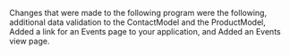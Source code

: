 Changes that were made to the following program were the following, additional data validation to the ContactModel and the ProductModel,
Added a link for an Events page to your application, and Added an Events view page.